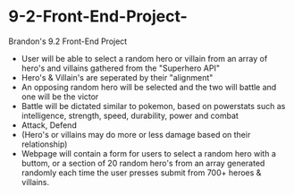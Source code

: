 # 9-2-Front-End-Project-

Brandon's 9.2 Front-End Project

- User will be able to select a random hero or villain from an array of hero's and villains gathered from the "Superhero API"
- Hero's & Villain's are seperated by their "alignment" 
- An opposing random hero will be selected and the two will battle and one will be the victor
- Battle will be dictated similar to pokemon, based on powerstats such as intelligence, strength, speed, durability, power and combat
- Attack, Defend
- (Hero's or villains may do more or less damage based on their relationship)
- Webpage will contain a form for users to select a random hero with a buttom, or a section of 20 random hero's from an array generated randomly each time the user presses submit from 700+ heroes & villains.
